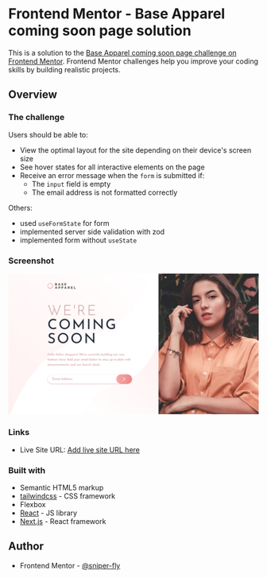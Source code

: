 # Frontend Mentor - Base Apparel coming soon page solution

This is a solution to the [Base Apparel coming soon page challenge on Frontend Mentor](https://www.frontendmentor.io/challenges/base-apparel-coming-soon-page-5d46b47f8db8a7063f9331a0). Frontend Mentor challenges help you improve your coding skills by building realistic projects. 

## Overview

### The challenge

Users should be able to:

- View the optimal layout for the site depending on their device's screen size
- See hover states for all interactive elements on the page
- Receive an error message when the `form` is submitted if:
  - The `input` field is empty
  - The email address is not formatted correctly

Others:
- used `useFormState` for form
- implemented server side validation with zod
- implemented form without `useState`

### Screenshot

![](./desktop.png)

### Links

- Live Site URL: [Add live site URL here](https://frontend-mentor-three-ivory.vercel.app/base-apparel-coming-soon-master)

### Built with

- Semantic HTML5 markup
- [tailwindcss](https://tailwindcss.com/) - CSS framework
- Flexbox
- [React](https://reactjs.org/) - JS library
- [Next.js](https://nextjs.org/) - React framework

## Author
- Frontend Mentor - [@sniper-fly](https://www.frontendmentor.io/profile/sniper-fly)
